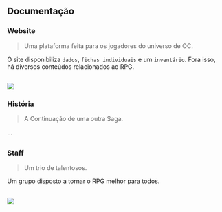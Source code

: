 
<h2>Documentação</h2>

<h3>Website</h3>

> Uma plataforma feita para os jogadores do universo de OC.

O site disponibiliza ``dados``, ``fichas individuais`` e um ``inventário``. Fora isso, há diversos conteúdos relacionados ao RPG. 

##

<img src="https://cdn.discordapp.com/attachments/925439012397809694/993289742609301634/Layout_PC.png" />


<h3>História</h3>

> A Continuação de uma outra Saga.

...

##
   
<h3>Staff</h3>

> Um trio de talentosos.
  
Um grupo disposto a tornar o RPG melhor para todos.

##

<img src="https://cdn.discordapp.com/attachments/925439012397809694/993244944607219752/Staff_Equipe.png" />

